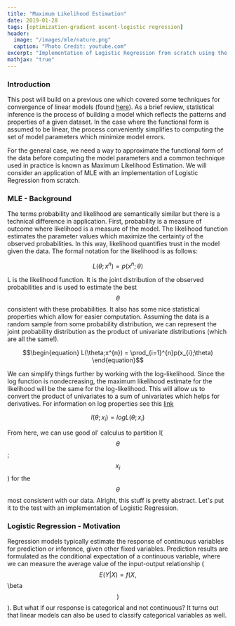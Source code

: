 ```yaml
---
title: "Maximum Likelihood Estimation"
date: 2019-01-28
tags: [optimization-gradient ascent-logistic regression]
header:
  image: "/images/mle/nature.png"
  caption: "Photo Credit: youtube.com"
excerpt: "Implementation of Logistic Regression from scratch using the properties of maximum likelihood estimation."
mathjax: "true"
---
```


### Introduction

This post will build on a previous one which covered some techniques for convergence of linear models (found [here](https://l0rdm0rd.github.io/convergence/)). As a brief review, statistical inference is the process of building a model which reflects the patterns and properties of a given dataset. In the case where the functional form is assumed to be linear, the process conveniently simplifies to computing the set of model parameters which minimize model errors.

For the general case, we need a way to approximate the functional form of the data before computing the model parameters and a common technique used in practice is known as Maximum Likelihood Estimation. We will consider an application of MLE with an implementation of Logistic Regression from scratch.

### MLE - Background

The terms probability and likelihood are semantically similar but there is a technical difference in application. First, probability is a measure of outcome where likelihood is a measure of the model. The likelihood function estimates the parameter values which maximize the certainty of the observed probabilities. In this way, likelihood quantifies trust in the model given the data. The formal notation for the likelihood is as follows:

$$\begin{equation}
L(\theta;x^{n}) = p(x^{n};\theta)
\end{equation}$$

L is the likelihood function. It is the joint distribution of the observed probabilities and is used to estimate the best $$\theta$$ consistent with these probabilities. It also has some nice statistical properties which allow for easier computation. Assuming the data is a random sample from some probability distribution, we can represent the joint probability distribution as the product of univariate distributions (which are all the same!).

$$\begin{equation}
L(\theta;x^{n}) = \prod_{i=1}^{n}p(x_{i};\theta)
\end{equation}$$

We can simplify things further by working with the log-likelihood. Since the log function is nondecreasing, the maximum likelihood estimate for the likelihood will be the same for the log-likelihood. This will allow us to convert the product of univariates to a sum of univariates which helps for derivatives. For information on log properties see this [link](https://www.khanacademy.org/math/algebra2/exponential-and-logarithmic-functions/properties-of-logarithms/a/properties-of-logarithms)

$$\begin{equation}
l(\theta;x_{i}) = logL(\theta;x_{i})
\end{equation}$$

From here, we can use good ol' calculus to partition l($$\theta$$;$$x_{i}$$) for the $$\theta$$ most consistent with our data. Alright, this stuff is pretty abstract. Let's put it to the test with an implementation of Logistic Regression.

### Logistic Regression - Motivation

Regression models typically estimate the response of continuous variables for prediction or inference, given other fixed variables. Prediction results are formulated as the conditional expectation of a continuous variable, where we can measure the average value of the input-output relationship ($$E(Y|X) = f(X,$$\beta$$)$$). But what if our response is categorical and not continuous? It turns out that linear models can also be used to classify categorical variables as well.
